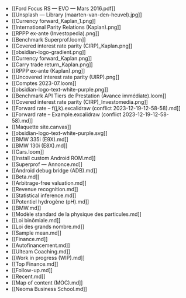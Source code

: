 - [[Ford Focus RS — EVO — Mars 2016.pdf]]
- [[Unsplash — Library (maarten-van-den-heuvel).jpg]]
- [[Currency forward_Kaplan_1.png]]
- [[International Parity Relations (Kaplan).png]]
- [[RPPP ex-ante (Investopedia).png]]
- [[Benchmark Superprof.loom]]
- [[Covered interest rate parity (CIRP)_Kaplan.png]]
- [[obsidian-logo-gradient.png]]
- [[Currency forward_Kaplan.png]]
- [[Carry trade return_Kaplan.png]]
- [[RPPP ex-ante (Kaplan).png]]
- [[Uncovered interest rate parity (UIRP).png]]
- [[Comptes 2023-07.loom]]
- [[obsidian-logo-text-white-purple.png]]
- [[Benchmark API Tiers de Prestation (Avance immédiate).loom]]
- [[Covered interest rate parity (CIRP)_Investomedia.png]]
- [[Forward rate – f(j,k).excalidraw (conflict 2023-12-19-12-58-58).md]]
- [[Forward rate – Example.excalidraw (conflict 2023-12-19-12-58-58).md]]
- [[Maquette site.canvas]]
- [[obsidian-logo-text-white-purple.svg]]
- [[BMW 335i (E9X).md]]
- [[BMW 130i (E8X).md]]
- [[Cars.loom]]
- [[Install custom Android ROM.md]]
- [[Superprof — Annonce.md]]
- [[Android debug bridge (ADB).md]]
- [[Beta.md]]
- [[Arbitrage-free valuation.md]]
- [[Revenue recognition.md]]
- [[Statistical inference.md]]
- [[Potentiel hydrogène (pH).md]]
- [[BMW.md]]
- [[Modèle standard de la physique des particules.md]]
- [[Loi binômiale.md]]
- [[Loi des grands nombre.md]]
- [[Sample mean.md]]
- [[Finance.md]]
- [[Autofinancement.md]]
- [[Ulteam Coaching.md]]
- [[Work in progress (WIP).md]]
- [[Top Finance.md]]
- [[Follow-up.md]]
- [[Recent.md]]
- [[Map of content (MOC).md]]
- [[Neoma Business School.md]]

